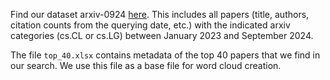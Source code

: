 Find our dataset arxiv-0924 [here](https://1drv.ms/x/c/8fb27299edb9503a/EUDDl6AzxdNPrZ_--a4cNL0BUKqA2esrveOWYhXrN_wJoQ?e=P9zeMw). This includes all papers (title, authors, citation counts from the querying date, etc.) with the indicated arxiv categories (cs.CL or cs.LG) between January 2023 and September 2024.

The file `top_40.xlsx` contains metadata of the top 40 papers that we find in our search. We use this file as a base file for word cloud creation.
